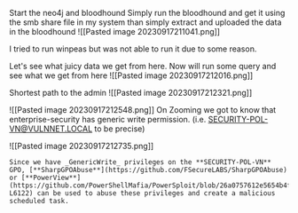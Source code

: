 Start the neo4j and bloodhound 
Simply run the bloodhound and get it using the smb share file in my system
than simply extract and uploaded the data in the bloodhound
![[Pasted image 20230917211041.png]]

I tried to run winpeas but was not able to run it due to some reason.

Let's see what juicy data we get from here.
Now will run some query and see what we get from here
![[Pasted image 20230917212016.png]]

Shortest path to the admin 
![[Pasted image 20230917212321.png]]

![[Pasted image 20230917212548.png]]
On Zooming we got to know that enterprise-security has generic write permission. (i.e. SECURITY-POL-VN@VULNNET.LOCAL to be precise)

![[Pasted image 20230917212735.png]]

```
Since we have _GenericWrite_ privileges on the **SECURITY-POL-VN** GPO, [**SharpGPOAbuse**](https://github.com/FSecureLABS/SharpGPOAbuse) or [**PowerView**](https://github.com/PowerShellMafia/PowerSploit/blob/26a0757612e5654b4f792b012ab8f10f95d391c9/Recon/PowerView.ps1#L5907-L6122) can be used to abuse these privileges and create a malicious scheduled task.
```




